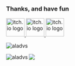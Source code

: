 ### Thanks, and have fun

<a href="https://aladvs.itch.io">
  <img style="padding=50px" src="https://static.itch.io/images/app-icon.svg" alt="itch.io logo" width="50" height="50">
</a>
<a href="https://discord.com/users/440348695817486345">
  <img style="padding=50px" src="https://assets-global.website-files.com/6257adef93867e50d84d30e2/636e0a69f118df70ad7828d4_icon_clyde_blurple_RGB.svg" alt="itch.io logo" width="50" height="50">
</a>

<a href="https://discord.com/users/440348695817486345">
  <img style="padding=50px" src="https://store.steampowered.com/favicon.ico" alt="itch.io logo" width="50" height="50">
</a>
<p align="left"> <img src="https://komarev.com/ghpvc/?username=aladvs&label=Profile%20views&color=0e75b6&style=flat" alt="aladvs" /> </p>

<p><img align="left" src="https://github-readme-stats.vercel.app/api/top-langs?username=aladvs&show_icons=true&locale=en&layout=compact&langs_count=8&theme=transparent" alt="aladvs" /></p>
<!--<p>&nbsp;<img align="center" src="https://github-readme-stats.vercel.app/api?username=aladvs&count_private=true&show_icons=true&locale=en&theme=transparent" alt="aladvs" /></p> -->
<p><img align="center" src="https://streak-stats.demolab.com?user=aladvs&theme=transparent" /></p>



<!--[![trophy](https://github-profile-trophy.vercel.app/?username=aladvs)](https://github.com/ryo-ma/github-profile-trophy)
<!--<p><img align="center" src="https://github-readme-stats.vercel.app/api?username=aladvs&count_private=true"/></p>
**aladvs/aladvs** is a ✨ _special_ ✨ repository because its `README.md` (this file) appears on your GitHub profile.

Here are some ideas to get you started:

- 🔭 I’m currently working on ...
- 🌱 I’m currently learning ...
- 👯 I’m looking to collaborate on ...
- 🤔 I’m looking for help with ...
- 💬 Ask me about ...
- 📫 How to reach me: ...
- 😄 Pronouns: ...
- ⚡ Fun fact: ...
-->
